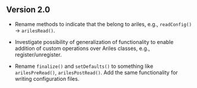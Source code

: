 Version 2.0
-----------

* Rename methods to indicate that the belong to ariles, e.g., `readConfig()` ->
  `arilesRead()`.

* Investigate possibility of generalization of functionality to enable addition
  of custom operations over Ariles classes, e.g., register/unregister.

* Rename `finalize()` and `setDefaults()` to something like `arilesPreRead()`,
  `arilesPostRead()`. Add the same functionality for writing configuration files.
